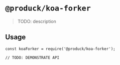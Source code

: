 # `@produck/koa-forker`

> TODO: description

## Usage

```
const koaForker = require('@produck/koa-forker');

// TODO: DEMONSTRATE API
```
